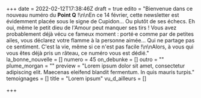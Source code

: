 +++
date = 2022-02-12T17:38:46Z
draft = true
edito = "Bienvenue dans ce nouveau numéro du **Point Q** !\n\nEn ce 14 février, cette newsletter est évidemment placée sous le signe de Cupidon... Ou plutôt de ses échecs. Eh oui, même le petit dieu de l'Amour peut manquer ses tirs ! Vous avez probablement déjà vécu ce fameux moment : porté·e comme par de petites ailes, vous déclarez votre flamme à la personne aimée... Qui ne partage pas ce sentiment. C'est la vie, même si ce n'est pas facile !\n\nAlors, à vous qui vous êtes déjà pris un râteau, ce numéro vous est dédié."
la_bonne_nouvelle = []
numero = 45
on_debunke = []
outro = ""
plume_morgan = ""
preview = "Lorem ipsum dolor sit amet, consectetur adipiscing elit. Maecenas eleifend blandit fermentum. In quis mauris turpis."
temoignages = []
title = "Lorem ipsum"
vu_d_ailleurs = []

+++
